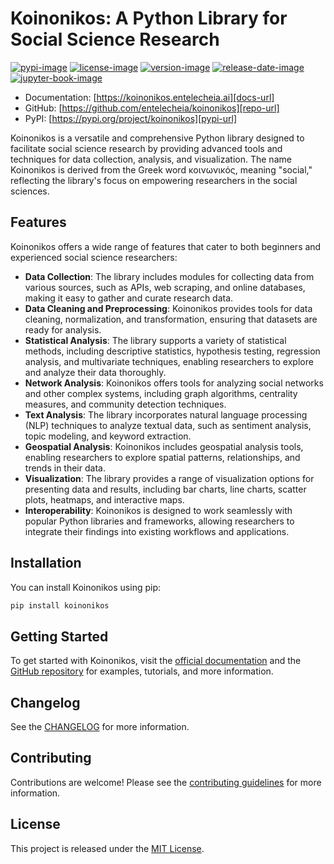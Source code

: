 # Koinonikos: A Python Library for Social Science Research

[![pypi-image]][pypi-url]
[![license-image]][license-url]
[![version-image]][release-url]
[![release-date-image]][release-url]
[![jupyter-book-image]][docs-url]

<!-- Links: -->

[pypi-image]: https://img.shields.io/pypi/v/koinonikos
[license-image]: https://img.shields.io/github/license/entelecheia/koinonikos
[license-url]: https://github.com/entelecheia/koinonikos/blob/main/LICENSE
[version-image]: https://img.shields.io/github/v/release/entelecheia/koinonikos?sort=semver
[release-date-image]: https://img.shields.io/github/release-date/entelecheia/koinonikos
[release-url]: https://github.com/entelecheia/koinonikos/releases
[jupyter-book-image]: https://jupyterbook.org/en/stable/_images/badge.svg
[repo-url]: https://github.com/entelecheia/koinonikos
[pypi-url]: https://pypi.org/project/koinonikos
[docs-url]: https://koinonikos.entelecheia.ai
[changelog]: https://github.com/entelecheia/koinonikos/blob/main/CHANGELOG.md
[contributing guidelines]: https://github.com/entelecheia/koinonikos/blob/main/CONTRIBUTING.md

<!-- Links: -->

- Documentation: [https://koinonikos.entelecheia.ai][docs-url]
- GitHub: [https://github.com/entelecheia/koinonikos][repo-url]
- PyPI: [https://pypi.org/project/koinonikos][pypi-url]

Koinonikos is a versatile and comprehensive Python library designed to facilitate social science research by providing advanced tools and techniques for data collection, analysis, and visualization. The name Koinonikos is derived from the Greek word κοινωνικός, meaning "social," reflecting the library's focus on empowering researchers in the social sciences.

## Features

Koinonikos offers a wide range of features that cater to both beginners and experienced social science researchers:

- **Data Collection**: The library includes modules for collecting data from various sources, such as APIs, web scraping, and online databases, making it easy to gather and curate research data.
- **Data Cleaning and Preprocessing**: Koinonikos provides tools for data cleaning, normalization, and transformation, ensuring that datasets are ready for analysis.
- **Statistical Analysis**: The library supports a variety of statistical methods, including descriptive statistics, hypothesis testing, regression analysis, and multivariate techniques, enabling researchers to explore and analyze their data thoroughly.
- **Network Analysis**: Koinonikos offers tools for analyzing social networks and other complex systems, including graph algorithms, centrality measures, and community detection techniques.
- **Text Analysis**: The library incorporates natural language processing (NLP) techniques to analyze textual data, such as sentiment analysis, topic modeling, and keyword extraction.
- **Geospatial Analysis**: Koinonikos includes geospatial analysis tools, enabling researchers to explore spatial patterns, relationships, and trends in their data.
- **Visualization**: The library provides a range of visualization options for presenting data and results, including bar charts, line charts, scatter plots, heatmaps, and interactive maps.
- **Interoperability**: Koinonikos is designed to work seamlessly with popular Python libraries and frameworks, allowing researchers to integrate their findings into existing workflows and applications.

## Installation

You can install Koinonikos using pip:

```bash
pip install koinonikos
```

## Getting Started

To get started with Koinonikos, visit the [official documentation][docs-url] and the [GitHub repository][repo-url] for examples, tutorials, and more information.

## Changelog

See the [CHANGELOG] for more information.

## Contributing

Contributions are welcome! Please see the [contributing guidelines] for more information.

## License

This project is released under the [MIT License][license-url].
